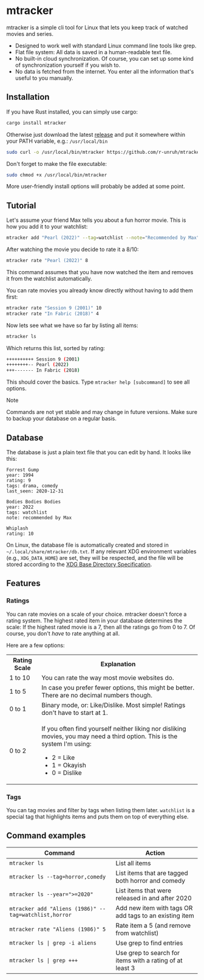 # mtracker
mtracker is a simple cli tool for Linux that lets you keep track of watched
movies and series.

* Designed to work well with standard Linux command line tools like grep.
* Flat file system: All data is saved in a human-readable text file.
* No built-in cloud synchronization. Of course, you can set up some kind of
  synchronization yourself if you wish to.
* No data is fetched from the internet. You enter all the information that's
  useful to you manually.


## Installation
If you have Rust installed, you can simply use cargo:
```bash
cargo install mtracker
```

Otherwise just download the latest
[release](https://github.com/r-unruh/mtracker/releases) and put it somewhere
within your PATH variable, e.g.: `/usr/local/bin`
```bash
sudo curl -o /usr/local/bin/mtracker https://github.com/r-unruh/mtracker/releases/latest/download/mtracker
```

Don't forget to make the file executable:
```bash
sudo chmod +x /usr/local/bin/mtracker
```

More user-friendly install options will probably be added at some point.


## Tutorial
Let's assume your friend Max tells you about a fun horror movie. This is how
you add it to your watchlist:
```bash
mtracker add "Pearl (2022)" --tag=watchlist --note="Recommended by Max"
```

After watching the movie you decide to rate it a 8/10:
```bash
mtracker rate "Pearl (2022)" 8
```

This command assumes that you have now watched the item and removes it from the
watchlist automatically.

You can rate movies you already know directly without having to add them first:
```bash
mtracker rate "Session 9 (2001)" 10
mtracker rate "In Fabric (2018)" 4
```

Now lets see what we have so far by listing all items:
```bash
mtracker ls
```

Which returns this list, sorted by rating:
```bash
++++++++++ Session 9 (2001)
++++++++-- Pearl (2022)
+++------- In Fabric (2018)
```

This should cover the basics. Type `mtracker help [subcommand]` to see all
options.

> [!NOTE]
> Commands are not yet stable and may change in future versions.
> Make sure to backup your database on a regular basis.


## Database
The database is just a plain text file that you can edit by hand. It looks like
this:
```
Forrest Gump
year: 1994
rating: 9
tags: drama, comedy
last_seen: 2020-12-31

Bodies Bodies Bodies
year: 2022
tags: watchlist
note: recommended by Max

Whiplash
rating: 10
```

On Linux, the database file is automatically created and stored in `~/.local/share/mtracker/db.txt`. If any relevant XDG environment variables (e.g., `XDG_DATA_HOME`) are set, they will be respected, and the file will be stored according to the [XDG Base Directory Specification](https://specifications.freedesktop.org/basedir-spec/latest/).

## Features
### Ratings
You can rate movies on a scale of your choice. mtracker doesn't force a rating
system. The highest rated item in your database determines the scale: If the
highest rated movie is a 7, then all the ratings go from 0 to 7. Of course, you
don't *have* to rate anything at all.

Here are a few options:

<table>
  <tr>
    <th>Rating Scale</th>
    <th>Explanation</th>
  </tr>
  <tr>
    <td>1 to 10</td>
    <td>You can rate the way most movie websites do.</td>
  </tr>
  <tr>
    <td>1 to 5</td>
    <td>
      In case you prefer fewer options, this might be better. There are no
      decimal numbers though.
    </td>
  </tr>
  <tr>
    <td>0 to 1</td>
    <td>
      Binary mode, or: Like/Dislike. Most simple! Ratings don't have to start
      at 1.
    </td>
  </tr>
  <tr>
    <td>0 to 2</td>
    <td>
      <p>
        If you often find yourself neither liking nor disliking movies, you may
        need a third option. This is the system I'm using:
      </p>
      <ul>
        <li>2 = Like</li>
        <li>1 = Okayish</li>
        <li>0 = Dislike</li>
      </ul>
    </td>
  </tr>
</table>

### Tags
You can tag movies and filter by tags when listing them later. `watchlist` is a
special tag that highlights items and puts them on top of everything else.


## Command examples
Command                                               | Action
------------------------------------------------------|--------------
`mtracker ls`                                         | List all items
`mtracker ls --tag=horror,comedy`                     | List items that are tagged both horror and comedy
`mtracker ls --year=">=2020"`                         | List items that were released in and after 2020
`mtracker add "Aliens (1986)" --tag=watchlist,horror` | Add new item with tags OR add tags to an existing item
`mtracker rate "Aliens (1986)" 5`                     | Rate item a 5 (and remove from watchlist)
`mtracker ls \| grep -i aliens`                       | Use grep to find entries
`mtracker ls \| grep +++`                             | Use grep to search for items with a rating of at least 3
